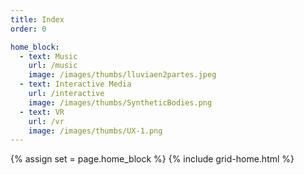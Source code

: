 ```yaml
---
title: Index
order: 0

home_block:
  - text: Music
    url: /music
    image: /images/thumbs/lluviaen2partes.jpeg
  - text: Interactive Media
    url: /interactive
    image: /images/thumbs/SyntheticBodies.png
  - text: VR
    url: /vr
    image: /images/thumbs/UX-1.png
---
```


{% assign set = page.home_block %}
{% include grid-home.html %}
